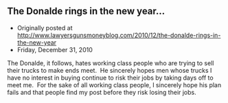 ## The Donalde rings in the new year…

 * Originally posted at http://www.lawyersgunsmoneyblog.com/2010/12/the-donalde-rings-in-the-new-year
 * Friday, December 31, 2010

The Donalde, it follows, hates working class people who are trying to sell their trucks to make ends meet.  He sincerely hopes men whose trucks I have no interest in buying continue to risk their jobs by taking days off to meet me.  For the sake of all working class people, I sincerely hope his plan fails and that people find my post before they risk losing their jobs.